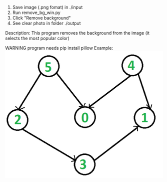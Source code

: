 1. Save image (.png fomat) in ./input
2. Run remove_bg_win.py
3. Click "Remove background"
4. See clear photo in folder ./output

Description:
This program removes the background from the image (it selects the most popular color)

WARNING program needs pip install pillow
Example: 
![inpimage](./input/Screenshot_input.png)

